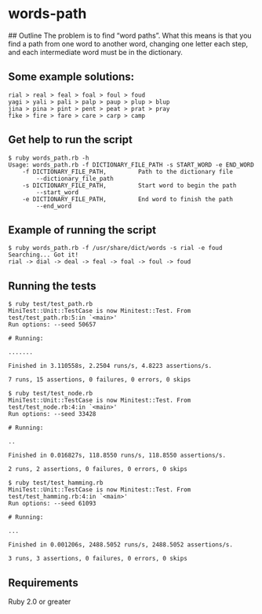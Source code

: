 # words-path

## Outline
The problem is to find “word paths”. What this means is that you find a path from one word to 
another word, changing one letter each step, and each intermediate word must be in the 
dictionary.

## Some example solutions:
```
rial ­> real ­> feal ­> foal ­> foul ­> foud
yagi ­> yali ­> pali ­> palp ­> paup ­> plup ­> blup
jina ­> pina ­> pint ­> pent ­> peat ­> prat ­> pray 
fike ­> fire ­> fare ­> care ­> carp ­> camp
```

## Get help to run the script
```
$ ruby words_path.rb -h
Usage: words_path.rb -f DICTIONARY_FILE_PATH -s START_WORD -e END_WORD
    -f DICTIONARY_FILE_PATH,         Path to the dictionary file
        --dictionary_file_path
    -s DICTIONARY_FILE_PATH,         Start word to begin the path
        --start_word
    -e DICTIONARY_FILE_PATH,         End word to finish the path
        --end_word
```

## Example of running the script
```
$ ruby words_path.rb -f /usr/share/dict/words -s rial -e foud
Searching... Got it!
rial -> dial -> deal -> feal -> foal -> foul -> foud
```

## Running the tests
```
$ ruby test/test_path.rb
MiniTest::Unit::TestCase is now Minitest::Test. From test/test_path.rb:5:in `<main>'
Run options: --seed 50657

# Running:

.......

Finished in 3.110558s, 2.2504 runs/s, 4.8223 assertions/s.

7 runs, 15 assertions, 0 failures, 0 errors, 0 skips
```
```
$ ruby test/test_node.rb
MiniTest::Unit::TestCase is now Minitest::Test. From test/test_node.rb:4:in `<main>'
Run options: --seed 33428

# Running:

..

Finished in 0.016827s, 118.8550 runs/s, 118.8550 assertions/s.

2 runs, 2 assertions, 0 failures, 0 errors, 0 skips
```
```
$ ruby test/test_hamming.rb
MiniTest::Unit::TestCase is now Minitest::Test. From test/test_hamming.rb:4:in `<main>'
Run options: --seed 61093

# Running:

...

Finished in 0.001206s, 2488.5052 runs/s, 2488.5052 assertions/s.

3 runs, 3 assertions, 0 failures, 0 errors, 0 skips
```

## Requirements
Ruby 2.0 or greater

